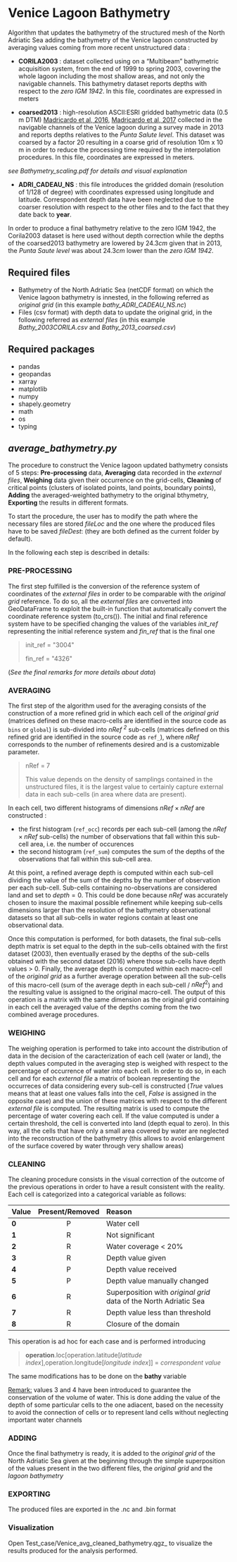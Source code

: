# Venice Lagoon Bathymetry
Algorithm that updates the bathymetry of the structured mesh of the North Adriatic Sea adding the bathymetry of the Venice lagoon constructed by averaging values coming from more recent unstructured data :

- **CORILA2003** : dataset collected using on a “Multibeam” bathymetric acquisition system, from the end of 1999 to spring 2003, covering the whole lagoon including the most shallow areas, and not only the navigable channels. This bathymetry dataset reports depths with respect to the *zero IGM 1942*. In this file, coordinates are expressed in meters


- **coarsed2013** : high-resolution ASCII:ESRI gridded bathymetric data (0.5 m DTM) [Madricardo et al, 2016](http://dx.doi.org/10.1594/IEDA/323605), [Madricardo et al, 2017](https://doi.org/10.1038/sdata.2017.121) collected in the navigable channels of the Venice lagoon during a survey made in 2013 and reports depths relatives to the *Punta Salute level*. This dataset was coarsed by a factor 20 resulting in a coarse grid of resolution 10m x 10 m in order to reduce the processing time required by the interpolation procedures. In this file, coordinates are expressed in meters.

_see Bathymetry_scaling.pdf for details and visual explanation_
  
- **ADRI_CADEAU_NS** : this file introduces the gridded domain (resolution of 1/128 of degree) with coordinates expressed using longitude and latitude. Correspondent depth data have been neglected due to the coarser resolution with respect to the other files and to the fact that they date back to **year**.


In order to produce a final bathymetry relative to the zero IGM 1942, the Corila2003 dataset is here used without depth correction while the depths of the coarsed2013 bathymetry are lowered by $24.3cm$ given that in 2013, the *Punta Saute level* was about $24.3cm$ lower than the *zero IGM 1942*.

## Required files
 - Bathymetry of the North Adriatic Sea (netCDF format) on which the Venice lagoon bathymetry is innested, in the following referred as _original grid_ (in this example _bathy_ADRI_CADEAU_NS.nc_)
 - Files (csv format) with depth data to update the original grid, in the following referred as _external files_ (in this example _Bathy_2003CORILA.csv_ and _Bathy_2013_coarsed.csv_)

## Required packages

- pandas
- geopandas
- xarray 
- matplotlib
- numpy 
- shapely.geometry
- math
- os
- typing

## _average_bathymetry.py_
The procedure to construct the Venice lagoon updated bathymetry consists of 5 steps: __Pre-processing__ data, __Averaging__ data recorded in the _external files_, __Weighing__ data given their occurrence on the grid-cells, __Cleaning__ of critical points (clusters of isolated points, land points, boundary points), __Adding__ the averaged-weighted bathymetry to the original bthymetry, __Exporting__ the results in different formats.

To start the procedure, the user has to modify the path where the necessary files are stored _fileLoc_ and the one where the produced files have to be saved _fileDest_: (they are both defined as the current folder by default).

In the following each step is described in details:

### PRE-PROCESSING 
The first step fulfilled is the conversion of the reference system of coordinates of the _external files_ in order to be comparable with the _original grid_ reference. To do so, all the _external files_ are converted into GeoDataFrame to exploit the built-in function that automatically convert the coordinate reference system (to_crs()). The initial and final reference system have to be specified changing the values of the variables _init_ref_ representing the initial reference system and _fin_ref_ that is the final one

>init_ref = "3004"
>
>fin_ref = "4326"

(_See the final remarks for more details about data_)

### AVERAGING
The first step of the algorithm used for the averaging consists of the construction of a more refined grid in which each cell of the _original grid_ (matrices defined on these macro-cells are identified in the source code as `bins` or `global`) is sub-divided into _nRef <sup>2</sup>_ sub-cells  (matrices defined on this refined grid are identified in the source code as `ref_`), where _nRef_ corresponds to the number of refinements desired and is a customizable parameter.

> nRef = 7 
> 
> This value depends on the density of samplings contained in the unstructured files, it is the largest value to certainly capture external data in each sub-cells (in area where data are present).

In each cell, two different histograms of dimensions $nRef \times nRef$ are constructed :
- the first histogram (`ref_occ`) records per each sub-cell (among the $nRef \times nRef$ sub-cells) the number of observations that fall within this sub-cell area, i.e. the number of occurences
- the second histogram (`ref_sum`) computes the sum of the depths of the observations that fall within this sub-cell area. 

At this point, a refined average depth is computed within each sub-cell dividing the value of the sum of the depths by the number of observation per each sub-cell. Sub-cells containing no-observations are considered land and set to $depth=0$. This could be done because $nRef$ was accurately chosen to insure the maximal possible refinement while keeping sub-cells dimensions larger than the resolution of the bathymetry observational datasets so that all sub-cells in water regions contain at least one observational data.

Once this computation is performed, for both datasets, the final sub-cells depth matrix is set equal to the depth in the sub-cells obtained with the first dataset (2003), then eventually erased by the depths of the sub-cells obtained with the second dataset (2016) where those sub-cells have depth values > 0. 
Finally, the average depth is computed within each macro-cell of the _original grid_ as a further average operation between all the sub-cells of this macro-cell (sum of the average depth in each sub-cell / $nRef ^2$) and the resulting value is assigned to the original macro-cell. The output of this operation is a matrix with the same dimension as the original grid containing in each cell the averaged value of the depths coming from the two combined average procedures.

### WEIGHING 
The weighing operation is performed to take into account the distribution of data in the decision of the caracterization of each cell (water or land), the depth values computed in the averaging step is weighed with respect to the percentage of occurrence of water into each cell. In order to do so, in each cell and for each _external file_ a matrix of boolean representing the occurreces of data considering every sub-cell is constructed (_True_ values means that at least one values falls into the cell, _False_ is assigned in the opposite case) and the union of these matrices with respect to the different _external file_ is computed. The resulting matrix is used to compute the percentage of water covering each cell. If the value computed is under a certain threshold, the cell is converted into land (depth equal to zero). In this way, all the cells that have only a small area covered by water are neglected into the reconstruction of the bathymetry (this allows to avoid enlargement of the surface covered by water through very shallow areas)

### CLEANING
The cleaning procedure consists in the visual correction of the outcome of the previous operations in order to have a result consistent with the reality.
Each cell is categorized into a categorical variable as follows:

| Value     |Present/Removed | Reason  |
| :---      |       :----:       |    :----    |
| **0**     | P       | Water cell |
| **1**     | R       | Not significant |
| **2**     | R       | Water coverage < 20% |
| **3**     | R       | Depth value given     |
| **4**     | P       | Depth value received   |
| **5**     | P       | Depth value manually changed      |
| **6**     | R       | Superposition with _original grid_ data of the North Adriatic Sea  |
| **7**     | R       | Depth value less than threshold      |
| **8**     | R       | Closure of the domain     |


This operation is ad hoc for each case and is performed introducing 
>__operation__.loc[operation.latitude[_latitude index_],operation.longitude[_longitude index_]] = _correspondent value_

The same modifications has to be done on the __bathy__ variable

<ins>Remark:</ins> values 3 and 4 have been introduced to guarantee the conservation of the volume of water. This is done adding the value of the depth of some particular cells to the one adiacent, based on the necessity to avoid the connection of cells or to represent land cells without neglecting important water channels

### ADDING
Once the final bathymetry is ready, it is added to the _original grid_ of the North Adriatic Sea given at the beginning through the simple superposition of the values present in the two different files, the _original grid_ and the _lagoon bathymetry_

### EXPORTING
The produced files are exported in the .nc and .bin format


### Visualization
Open Test_case/Venice_avg_cleaned_bathymetry.qgz_ to visualize the results produced for the analysis performed.

